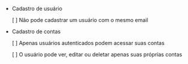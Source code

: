 - Cadastro de usuário

    [ ] Não pode cadastrar um usuário com o mesmo email
    
- Cadastro de contas

    [ ] Apenas usuários autenticados podem acessar suas contas

    [ ] O usuário pode ver, editar ou deletar apenas suas próprias contas

    